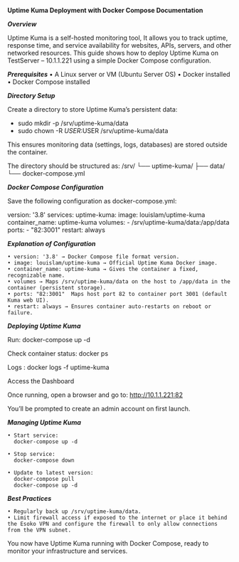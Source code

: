 **Uptime Kuma Deployment with Docker Compose Documentation**

***Overview***

Uptime Kuma is a self-hosted monitoring tool, It allows you to track uptime, response time, and service availability for websites, APIs, servers, and other networked resources.
This guide shows how to deploy Uptime Kuma on TestServer – 10.1.1.221 using a simple Docker Compose configuration.

***Prerequisites***
    • A Linux server or VM (Ubuntu Server OS)
    • Docker installed
    • Docker Compose installed

***Directory Setup***

Create a directory to store Uptime Kuma’s persistent data:
- sudo mkdir -p /srv/uptime-kuma/data
- sudo chown -R $USER:$USER /srv/uptime-kuma/data

This ensures monitoring data (settings, logs, databases) are stored outside the container.

The directory should be structured as:
/srv/
└── uptime-kuma/
    ├── data/                  
    └── docker-compose.yml   

***Docker Compose Configuration***

Save the following configuration as docker-compose.yml:

version: '3.8'
services:
  uptime-kuma:
    image: louislam/uptime-kuma
    container_name: uptime-kuma
    volumes:
      - /srv/uptime-kuma/data:/app/data
    ports:
      - "82:3001"
    restart: always

***Explanation of Configuration***

    • version: '3.8' → Docker Compose file format version.
    • image: louislam/uptime-kuma → Official Uptime Kuma Docker image.
    • container_name: uptime-kuma → Gives the container a fixed, recognizable name.
    • volumes → Maps /srv/uptime-kuma/data on the host to /app/data in the container (persistent storage).
    • ports: "82:3001"  Maps host port 82 to container port 3001 (default Kuma web UI).
    • restart: always → Ensures container auto-restarts on reboot or failure.

***Deploying Uptime Kuma***

Run:
docker-compose up -d

Check container status:
docker ps

Logs :
docker logs -f uptime-kuma

Access the Dashboard

Once running, open a browser and go to:
http://10.1.1.221:82

You’ll be prompted to create an admin account on first launch.

***Managing Uptime Kuma***

    • Start service:
      docker-compose up -d

    • Stop service:
      docker-compose down

    • Update to latest version:
      docker-compose pull
      docker-compose up -d

***Best Practices***

    • Regularly back up /srv/uptime-kuma/data.
    • Limit firewall access if exposed to the internet or place it behind the Esoko VPN and configure the firewall to only allow connections from the VPN subnet.

You now have Uptime Kuma running with Docker Compose, ready to monitor your infrastructure and services.

